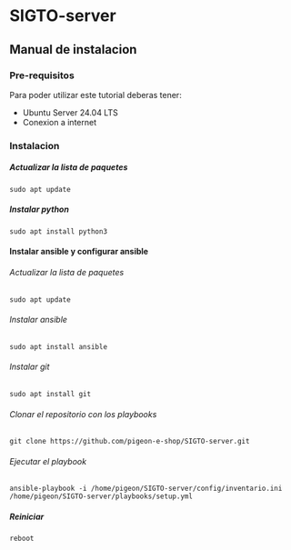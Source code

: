 # SIGTO-server

## Manual de instalacion

### Pre-requisitos
Para poder utilizar este tutorial deberas tener:
+ Ubuntu Server 24.04 LTS
+ Conexion a internet

### Instalacion

##### Actualizar la lista de paquetes
```
sudo apt update
```
##### Instalar python
```
sudo apt install python3
```
#### Instalar ansible y configurar ansible

###### Actualizar la lista de paquetes
```
sudo apt update
```
###### Instalar ansible
```
sudo apt install ansible
```
###### Instalar git
```
sudo apt install git
```
###### Clonar el repositorio con los playbooks
```
git clone https://github.com/pigeon-e-shop/SIGTO-server.git
```
###### Ejecutar el playbook
```
ansible-playbook -i /home/pigeon/SIGTO-server/config/inventario.ini /home/pigeon/SIGTO-server/playbooks/setup.yml
```
##### Reiniciar
```
reboot
```
